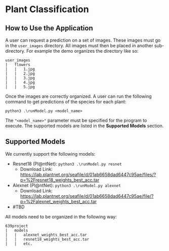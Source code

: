 ﻿# Plant Classification

## How to Use the Application
A user can request a prediction on a set of images. These images must go in the `user_images` directory. All images must then be placed in another sub-directory. For example the demo organizes the directory like so:

    user_images
    |	flowers
    |	|	1.jpg
    |	|	2.jpg
    |	|	3.jpg
    |	|	4.jpg
    |	|	5.jpg

Once the images are correctly organized. A user can run the following command to get predictions of the species for each plant:

    python3 .\runModel.py <model_name> 
  
The `"<model_name>"` parameter must be specified for the program to execute. The supported models are listed in the **Supported Models** section.
## Supported Models
We currently support the following models:

 - Resnet18 (Pl@ntNet): `python3 .\runModel.py resnet`
	 - Download Link: https://lab.plantnet.org/seafile/d/01ab6658dad6447c95ae/files/?p=%2Fresnet18_weights_best_acc.tar
 - Alexnet (Pl@ntNet): `python3 .\runModel.py alexnet`
	 - Download Link: https://lab.plantnet.org/seafile/d/01ab6658dad6447c95ae/file/?p=%2Falexnet_weights_best_acc.tar
 - #TBD

All models need to be organized in the following way:

    639project
    |	models
    |	|	alexnet_weights_best_acc.tar
    |	|	resnet18_weights_best_acc.tar
    |	|   etc.

